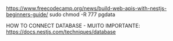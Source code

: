 https://www.freecodecamp.org/news/build-web-apis-with-nestjs-beginners-guide/
sudo chmod -R 777 pgdata

HOW TO CONNECT DATABASE - MUITO IMPORTANTE: 
https://docs.nestjs.com/techniques/database 

